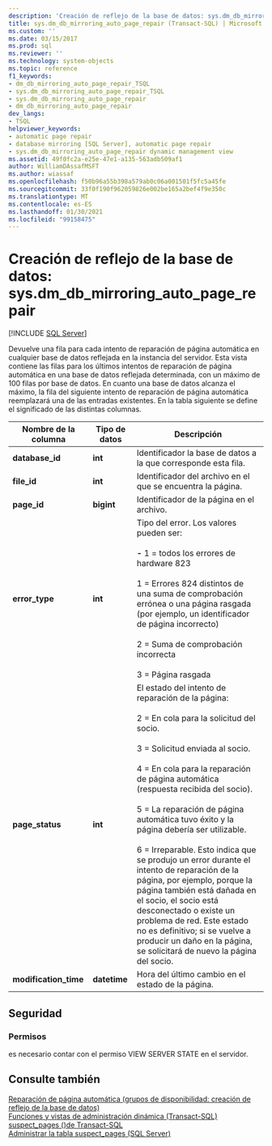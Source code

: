 ```yaml
---
description: 'Creación de reflejo de la base de datos: sys.dm_db_mirroring_auto_page_repair'
title: sys.dm_db_mirroring_auto_page_repair (Transact-SQL) | Microsoft Docs
ms.custom: ''
ms.date: 03/15/2017
ms.prod: sql
ms.reviewer: ''
ms.technology: system-objects
ms.topic: reference
f1_keywords:
- dm_db_mirroring_auto_page_repair_TSQL
- sys.dm_db_mirroring_auto_page_repair_TSQL
- sys.dm_db_mirroring_auto_page_repair
- dm_db_mirroring_auto_page_repair
dev_langs:
- TSQL
helpviewer_keywords:
- automatic page repair
- database mirroring [SQL Server], automatic page repair
- sys.dm_db_mirroring_auto_page_repair dynamic management view
ms.assetid: 49f0fc2a-e25e-47e1-a135-563adb509af1
author: WilliamDAssafMSFT
ms.author: wiassaf
ms.openlocfilehash: f50b96a55b398a579ab0c06a001501f5fc5a45fe
ms.sourcegitcommit: 33f0f190f962059826e002be165a2bef4f9e350c
ms.translationtype: MT
ms.contentlocale: es-ES
ms.lasthandoff: 01/30/2021
ms.locfileid: "99158475"
---
```

# <a name="database-mirroring---sysdm_db_mirroring_auto_page_repair"></a>Creación de reflejo de la base de datos: sys.dm_db_mirroring_auto_page_repair
[!INCLUDE [SQL Server](../../includes/applies-to-version/sqlserver.md)]

  Devuelve una fila para cada intento de reparación de página automática en cualquier base de datos reflejada en la instancia del servidor. Esta vista contiene las filas para los últimos intentos de reparación de página automática en una base de datos reflejada determinada, con un máximo de 100 filas por base de datos. En cuanto una base de datos alcanza el máximo, la fila del siguiente intento de reparación de página automática reemplazará una de las entradas existentes. En la tabla siguiente se define el significado de las distintas columnas.  
  
|Nombre de la columna|Tipo de datos|Descripción|  
|-----------------|---------------|-----------------|  
|**database_id**|**int**|Identificador la base de datos a la que corresponde esta fila.|  
|**file_id**|**int**|Identificador del archivo en el que se encuentra la página.|  
|**page_id**|**bigint**|Identificador de la página en el archivo.|  
|**error_type**|**int**|Tipo del error. Los valores pueden ser:<br /><br /> **-** 1 = todos los errores de hardware 823<br /><br /> 1 = Errores 824 distintos de una suma de comprobación errónea o una página rasgada (por ejemplo, un identificador de página incorrecto)<br /><br /> 2 = Suma de comprobación incorrecta<br /><br /> 3 = Página rasgada|  
|**page_status**|**int**|El estado del intento de reparación de la página:<br /><br /> 2 = En cola para la solicitud del socio.<br /><br /> 3 = Solicitud enviada al socio.<br /><br /> 4 = En cola para la reparación de página automática (respuesta recibida del socio).<br /><br /> 5 = La reparación de página automática tuvo éxito y la página debería ser utilizable.<br /><br /> 6 = Irreparable. Esto indica que se produjo un error durante el intento de reparación de la página, por ejemplo, porque la página también está dañada en el socio, el socio está desconectado o existe un problema de red. Este estado no es definitivo; si se vuelve a producir un daño en la página, se solicitará de nuevo la página del socio.|  
|**modification_time**|**datetime**|Hora del último cambio en el estado de la página.|  
  
## <a name="security"></a>Seguridad  
  
### <a name="permissions"></a>Permisos  
 es necesario contar con el permiso VIEW SERVER STATE en el servidor.  
  
## <a name="see-also"></a>Consulte también  
 [Reparación de página automática &#40;grupos de disponibilidad: creación de reflejo de la base de datos&#41;](../../sql-server/failover-clusters/automatic-page-repair-availability-groups-database-mirroring.md)   
 [Funciones y vistas de administración dinámica &#40;Transact-SQL&#41;](~/relational-databases/system-dynamic-management-views/system-dynamic-management-views.md)   
 [suspect_pages &#40;&#41;de Transact-SQL ](../../relational-databases/system-tables/suspect-pages-transact-sql.md)   
 [Administrar la tabla suspect_pages &#40;SQL Server&#41;](../../relational-databases/backup-restore/manage-the-suspect-pages-table-sql-server.md)  
  
  



